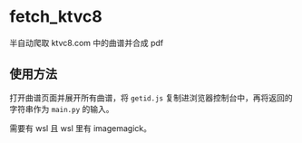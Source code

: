 # fetch_ktvc8
半自动爬取 ktvc8.com 中的曲谱并合成 pdf

## 使用方法

打开曲谱页面并展开所有曲谱，将 `getid.js` 复制进浏览器控制台中，再将返回的字符串作为 `main.py` 的输入。

需要有 wsl 且 wsl 里有 imagemagick。